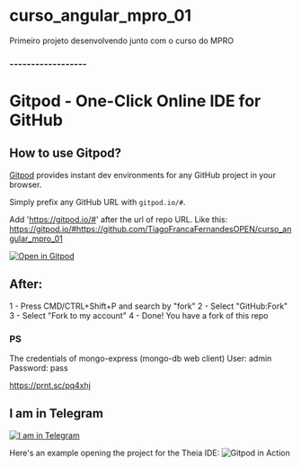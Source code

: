 # curso_angular_mpro_01
Primeiro projeto desenvolvendo junto com o curso do MPRO



### ------------------


# Gitpod - One-Click Online IDE for GitHub



## How to use Gitpod?


[Gitpod](https://gitpod.io) provides instant dev environments for any GitHub project in your browser.

Simply prefix any GitHub URL with `gitpod.io/#`.

Add 'https://gitpod.io/#' after the url of repo URL.
Like this:
https://gitpod.io/#https://github.com/TiagoFrancaFernandesOPEN/curso_angular_mpro_01

[![Open in Gitpod](https://gitpod.io/button/open-in-gitpod.svg)](https://gitpod.io/#https://github.com/TiagoFrancaFernandesOPEN/curso_angular_mpro_01>)

## After:

1 - Press CMD/CTRL+Shift+P and search by "fork" 
2 - Select "GitHub:Fork"
3 - Select "Fork to my account"
4 - Done! You have a fork of this repo

### PS 
The credentials of mongo-express (mongo-db web client)
User: admin
Password: pass

https://prnt.sc/pq4xhj


## I am in Telegram
[![I am in Telegram](https://telegram.org/img/tgme/LogoBig_1x.png?1)](https://telegram.me/tiagofrancafernandes)

Here's an example opening the project for the Theia IDE:
![Gitpod in Action](https://user-images.githubusercontent.com/372735/56347462-97379f80-61c4-11e9-972d-6bbb233eb883.png)

